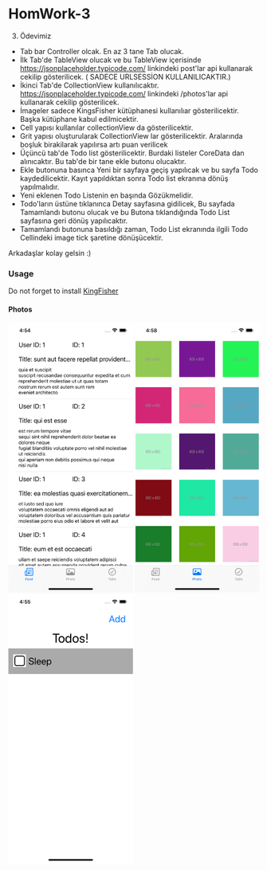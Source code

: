 # HomWork-3
3. Ödevimiz


- Tab bar Controller olcak. En az 3 tane Tab olucak. 
- İlk Tab'de TableView olucak ve bu TableView içerisinde https://jsonplaceholder.typicode.com/ linkindeki post'lar api kullanarak cekilip gösterilicek. ( SADECE URLSESSİON KULLANILICAKTIR.)
- İkinci Tab'de CollectionView kullanılıcaktır.  https://jsonplaceholder.typicode.com/ linkindeki /photos'lar api kullanarak cekilip gösterilicek.
- İmageler sadece KingsFisher kütüphanesi kullanılıar gösterilicektir. Başka kütüphane kabul edilmicektir. 
- Cell yapısı kullanılar collectionView da gösterilicektir.
- Grit yapısı oluşturularak CollectionView lar gösterilicektir. Aralarında boşluk birakilarak yapılırsa artı puan verilicek
- Üçüncü tab'de Todo list gösterilicektir. Burdaki listeler CoreData dan alınıcaktır. Bu tab'de bir tane ekle butonu olucaktır.
- Ekle butonuna basınca Yeni bir sayfaya geçiş yapılıcak ve bu sayfa Todo kaydedilicektir. Kayıt yapıldıktan sonra Todo list ekranına dönüş yapılmalıdır.
- Yeni eklenen Todo Listenin en başında Gözükmelidir.
- Todo'ların üstüne tıklanınca Detay sayfasına gidilicek, Bu sayfada Tamamlandı butonu olucak ve bu Butona tıklandığında Todo List sayfasına geri dönüş yapılıcaktır.
- Tamamlandı butonuna basıldığı zaman, Todo List ekranında ilgili Todo Cellindeki image tick şaretine dönüşücektir.

 Arkadaşlar kolay gelsin :)

### Usage

Do not forget to install [KingFisher](https://github.com/onevcat/Kingfisher)

#### Photos

<img src="https://github.com/FMSS-IOS-Patika-Bootcamp/homework-3-eneskaya/blob/main/Images/ss1.png" width="250" hight="250" /> <img src="https://github.com/FMSS-IOS-Patika-Bootcamp/homework-3-eneskaya/blob/main/Images/ss2.png" width="250" hight="250" /> <img src="https://github.com/FMSS-IOS-Patika-Bootcamp/homework-3-eneskaya/blob/main/Images/ss3.png" width="250" hight="250" /> 

